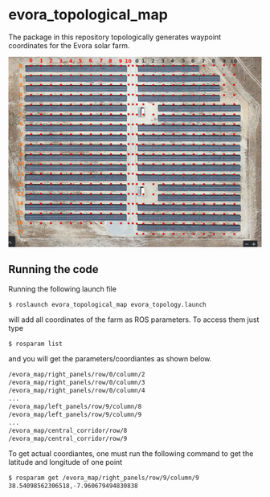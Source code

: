 # evora_topological_map
The package in this repository topologically generates waypoint coordinates for the Evora solar farm.

![evora topology map](https://raw.githubusercontent.com/durable-ist/evora_topological_map/master/data/imgs/evora_farm_matrix.png)


## Running the code
Running the following launch file
```
$ roslaunch evora_topological_map evora_topology.launch
```

will add all coordinates of the farm as ROS parameters. To access them just type
```
$ rosparam list
```

and you will get the parameters/coordiantes as shown below. 

```
/evora_map/right_panels/row/0/column/2
/evora_map/right_panels/row/0/column/3
/evora_map/right_panels/row/0/column/4
...
/evora_map/left_panels/row/9/column/8
/evora_map/left_panels/row/9/column/9
...
/evora_map/central_corridor/row/8
/evora_map/central_corridor/row/9
```

To get actual coordiantes, one must run the following command to get the latitude and longitude of one point

```
$ rosparam get /evora_map/right_panels/row/9/column/9
38.54098562306518,-7.960679494830838
```

